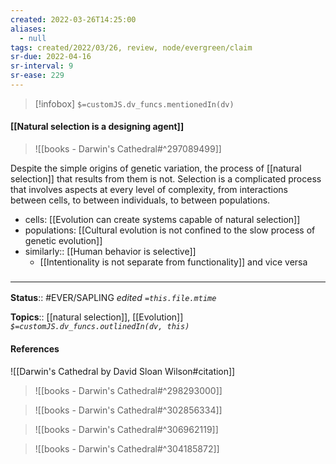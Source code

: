```yaml
---
created: 2022-03-26T14:25:00 
aliases:
  - null
tags: created/2022/03/26, review, node/evergreen/claim
sr-due: 2022-04-16
sr-interval: 9
sr-ease: 229
---
```

> [!infobox]
`$=customJS.dv_funcs.mentionedIn(dv)`

#### [[Natural selection is a designing agent]] 

> ![[books - Darwin's Cathedral#^297089499]]

Despite the simple origins of genetic variation, the process of [[natural selection]] that results from them is not.
Selection is a complicated process that involves aspects at every level of complexity, from interactions between cells, to between individuals, to between populations.

- cells: [[Evolution can create systems capable of natural selection]]
- populations: [[Cultural evolution is not confined to the slow process of genetic evolution]]
- similarly:: [[Human behavior is selective]]
	- [[Intentionality is not separate from functionality]] and vice versa

### <hr class="footnote"/>

**Status**:: #EVER/SAPLING 
*edited `=this.file.mtime`*

**Topics**:: [[natural selection]], [[Evolution]]
*`$=customJS.dv_funcs.outlinedIn(dv, this)`*

#### References

![[Darwin's Cathedral by David Sloan Wilson#citation]]

> ![[books - Darwin's Cathedral#^298293000]]

> ![[books - Darwin's Cathedral#^302856334]]

> ![[books - Darwin's Cathedral#^306962119]]

> ![[books - Darwin's Cathedral#^304185872]]
